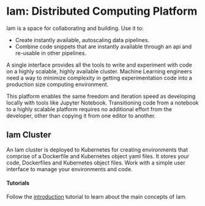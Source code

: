 # Iam: Distributed Computing Platform

Iam is a space for collaborating and building. Use it to: 
- Create instantly available, autoscaling data pipelines. 
- Combine code snippets that are instantly available through an api and re-usable in other pipelines. 

A single interface provides all the tools to write and experiment with code on a highly scalable, highly available cluster. Machine Learning engineers need a way to minimize complexity in getting experimentation code into a production size computing environment. 

This platform enables the same freedom and iteration speed as developing locally with tools like Jupyter Notebook. Transitioning code from a notebook to a highly scalable platform requires no additional effort from the developer, other than copying it from one editor to another.

## Iam Cluster
An Iam cluster is deployed to Kubernetes for creating environments that comprise of a Dockerfile and Kubernetes object yaml files. It stores your code, Dockerfiles and Kubernetes object files. Work with a simple user interface to manage your environments and code.

#### Tutorials
Follow the [introduction](https://github.com/tallen94/iam/blob/master/tutorials/introduction.md) tutorial to learn about the main concepts of Iam.

